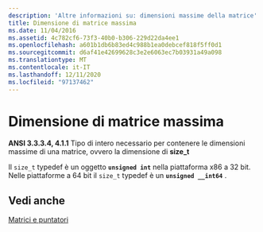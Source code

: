 ```yaml
---
description: 'Altre informazioni su: dimensioni massime della matrice'
title: Dimensione di matrice massima
ms.date: 11/04/2016
ms.assetid: 4c782cf6-73f3-40b0-b306-229d22da4ee1
ms.openlocfilehash: a601b1db6b83ed4c988b1ea0debcef818f5ff0d1
ms.sourcegitcommit: d6af41e42699628c3e2e6063ec7b03931a49a098
ms.translationtype: MT
ms.contentlocale: it-IT
ms.lasthandoff: 12/11/2020
ms.locfileid: "97137462"
---
```

# <a name="largest-array-size"></a>Dimensione di matrice massima

**ANSI 3.3.3.4, 4.1.1** Tipo di intero necessario per contenere le dimensioni massime di una matrice, ovvero la dimensione di **size_t**

Il `size_t` typedef è un oggetto **`unsigned int`** nella piattaforma x86 a 32 bit. Nelle piattaforme a 64 bit il `size_t` typedef è un **`unsigned __int64`** .

## <a name="see-also"></a>Vedi anche

[Matrici e puntatori](../c-language/arrays-and-pointers.md)
